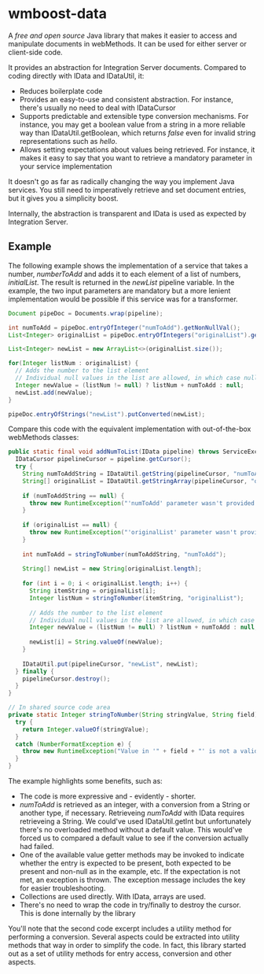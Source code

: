 # wmboost-data

A _free and open source_ Java library that makes it easier to access and manipulate documents in webMethods. It can be used for either server or client-side code.

It provides an abstraction for Integration Server documents. Compared to coding directly with IData and IDataUtil, it:
* Reduces boilerplate code
* Provides an easy-to-use and consistent abstraction. For instance, there's usually no need to deal with IDataCursor
* Supports predictable and extensible type conversion mechanisms. For instance, you may get a boolean value from a string in a more reliable way than IDataUtil.getBoolean, which returns _false_ even for invalid string representations such as _hello_.
* Allows setting expectations about values being retrieved. For instance, it makes it easy to say that you want to retrieve a mandatory parameter in your service implementation

It doesn't go as far as radically changing the way you implement Java services. You still need to imperatively retrieve and set document entries, but it gives you a simplicity boost.

Internally, the abstraction is transparent and IData is used as expected by Integration Server.

## Example
The following example shows the implementation of a service that takes a number, _numberToAdd_ and adds it to each element of a list of numbers, _initialList_. The result is returned in the _newList_ pipeline variable. In the example, the two input parameters are mandatory but a more lenient implementation would be possible if this service was for a transformer.

```java
Document pipeDoc = Documents.wrap(pipeline);

int numToAdd = pipeDoc.entryOfInteger("numToAdd").getNonNullVal();
List<Integer> originalList = pipeDoc.entryOfIntegers("originalList").getVal();

List<Integer> newList = new ArrayList<>(originalList.size());

for(Integer listNum : originalList) {
  // Adds the number to the list element
  // Individual null values in the list are allowed, in which case null is assigned
  Integer newValue = (listNum != null) ? listNum + numToAdd : null;
  newList.add(newValue);
}

pipeDoc.entryOfStrings("newList").putConverted(newList);
```

Compare this code with the equivalent implementation with out-of-the-box webMethods classes:
```java
public static final void addNumToList(IData pipeline) throws ServiceException {
  IDataCursor pipelineCursor = pipeline.getCursor();
  try {
    String numToAddString = IDataUtil.getString(pipelineCursor, "numToAdd");
    String[] originalList = IDataUtil.getStringArray(pipelineCursor, "originalList");
    
    if (numToAddString == null) {
      throw new RuntimeException("'numToAdd' parameter wasn't provided or was null");
    }  
    
    if (originalList == null) {
      throw new RuntimeException("'originalList' parameter wasn't provided");
    }
    
    int numToAdd = stringToNumber(numToAddString, "numToAdd");
  
    String[] newList = new String[originalList.length];
  
    for (int i = 0; i < originalList.length; i++) {
      String itemString = originalList[i];    
      Integer listNum = stringToNumber(itemString, "originalList");
    
      // Adds the number to the list element
      // Individual null values in the list are allowed, in which case null is assigned
      Integer newValue = (listNum != null) ? listNum + numToAdd : null;
    
      newList[i] = String.valueOf(newValue);
    }
  
    IDataUtil.put(pipelineCursor, "newList", newList);
  } finally {
    pipelineCursor.destroy();
  }
}

// In shared source code area
private static Integer stringToNumber(String stringValue, String field) {
  try {
    return Integer.valueOf(stringValue);
  }
  catch (NumberFormatException e) {
    throw new RuntimeException("Value in '" + field + "' is not a valid integer number");
  }
}
```

The example highlights some benefits, such as:

* The code is more expressive and - evidently - shorter.
* _numToAdd_ is retrieved as an integer, with a conversion from a String or another type, if necessary. Retrieveing _numToAdd_ with IData requires retrieveing a String. We could've used IDataUtil.getInt but unfortunately there's no overloaded method without a default value. This would've forced us to compared a default value to see if the conversion actually had failed.
* One of the available value getter methods may be invoked to indicate whether the entry is expected to be present, both expected to be present and non-null as in the example, etc. If the expectation is not met, an exception is thrown. The exception message includes the key for easier troubleshooting.
* Collections are used directly. With IData, arrays are used.
* There's no need to wrap the code in try/finally to destroy the cursor. This is done internally by the library

You'll note that the second code excerpt includes a utility method for performing a conversion. Several aspects could be extracted into utility methods that way in order to simplify the code. In fact, this library started out as a set of utility methods for entry access, conversion and other aspects.
